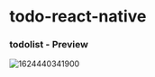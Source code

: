# todo-react-native

### todolist - Preview

![1624440341900](https://user-images.githubusercontent.com/86313518/123077066-550ae800-d437-11eb-87c2-91b423f7ec2d.JPEG)
